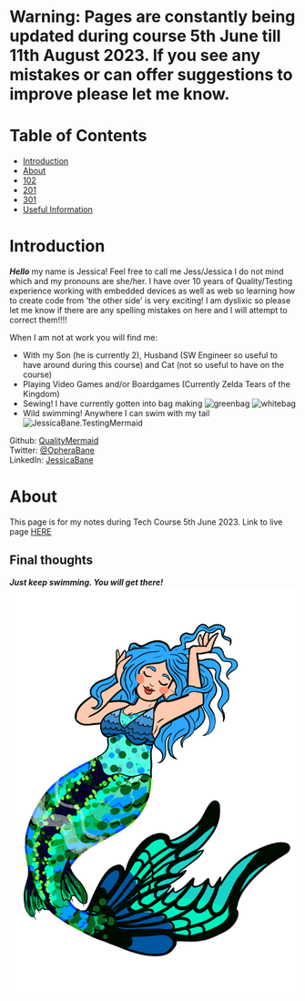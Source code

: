 # Warning: Pages are constantly being updated during course 5th June till 11th August 2023. If you see any mistakes or can offer suggestions to improve please let me know.

# Table of Contents

* [Introduction](#introduction)
* [About](#about)
* [102](/102/102Course)
* [201](/201/201Course)
* [301](/301/301Course)
* [Useful Information](/UsefulInformation)

# Introduction

***Hello*** my name is Jessica! Feel free to call me Jess/Jessica I do not mind which and my pronouns are she/her.
I have over 10 years of Quality/Testing experience working with embedded devices as well as web so learning how to create code from 'the other side' is very exciting!
I am dyslixic so please let me know if there are any spelling mistakes on here and I will attempt to correct them!!!!

When I am not at work you will find me:
- With my Son (he is currently 2), Husband (SW Engineer so useful to have around during this course) and Cat (not so useful to have on the course)
- Playing Video Games and/or Boardgames (Currently Zelda Tears of the Kingdom)
- Sewing! I have currently gotten into bag making
![greenbag](GreenBag.jpg)
![whitebag](WhiteBag.jpg)
- Wild swimming! Anywhere I can swim with my tail
![JessicaBane.TestingMermaid](https://pbs.twimg.com/profile_banners/2798096399/1566222131/1500x500)

Github: [QualityMermaid](https://github.com/QualityMermaid)  
Twitter: [@OpheraBane](https://twitter.com/OpheraBane)  
LinkedIn: [JessicaBane](https://www.linkedin.com/in/jessica-bane-testing-mermaid/)

# About

This page is for my notes during Tech Course 5th June 2023.
Link to live page [HERE](https://qualitymermaid.github.io/TechEducationClone/)

## Final thoughts

***Just keep swimming. You will get there!***
![QualityMermaid image](OpheraMermaid.png)
